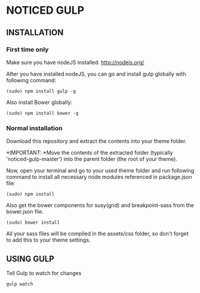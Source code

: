 # NOTICED GULP

## INSTALLATION

### First time only

Make sure you have nodeJS installed.
http://nodejs.org/

After you have installed nodeJS, you can go and install gulp globally with following command:

```(sudo) npm install gulp -g```

Also install Bower globally:

```(sudo) npm install bower -g```


### Normal installation

Download this repository and extract the contents into your theme folder.

*IMPORTANT: *Move the contents of the extracted folder (typically 'noticed-gulp-master') into the parent folder (the root of your theme).

Now, open your terminal and go to your used theme folder and run following command to install all necessary node modules referenced in package.json file:

```(sudo) npm install```

Also get the bower components for susy(grid) and breakpoint-sass from the bower.json file.

```(sudo) bower install```

All your sass files will be compiled in the assets/css folder, so don't forget to add this to your theme settings.

## USING GULP

Tell Gulp to watch for changes

```gulp watch```
